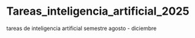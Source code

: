 # Tareas_inteligencia_artificial_2025
tareas de inteligencia artificial semestre agosto - diciembre
